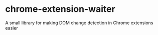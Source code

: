 # chrome-extension-waiter
A small library for making DOM change detection in Chrome extensions easier

